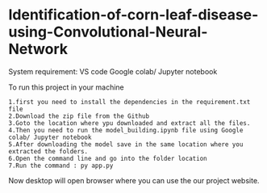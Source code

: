 # Identification-of-corn-leaf-disease-using-Convolutional-Neural-Network

System requirement: 
VS code 
Google colab/ Jupyter notebook

To run this project in your machine

    1.first you need to install the dependencies in the requirement.txt file
    2.Download the zip file from the Github
    3.Goto the location where ypu downloaded and extract all the files.
    4.Then you need to run the model_building.ipynb file using Google colab/ Jupyter notebook
    5.After downloading the model save in the same location where you extracted the folders.
    6.Open the command line and go into the folder location
    7.Run the command : py app.py

Now desktop will open browser where you can use the our project website.
